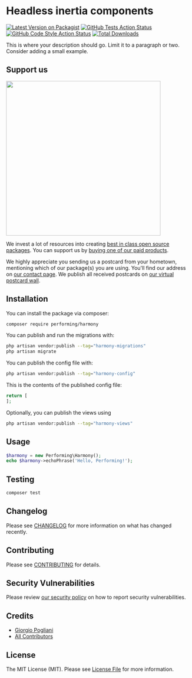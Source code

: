 # Headless inertia components

[![Latest Version on Packagist](https://img.shields.io/packagist/v/performing/harmony.svg?style=flat-square)](https://packagist.org/packages/performing/harmony)
[![GitHub Tests Action Status](https://img.shields.io/github/actions/workflow/status/performing/harmony/run-tests.yml?branch=main&label=tests&style=flat-square)](https://github.com/performing/harmony/actions?query=workflow%3Arun-tests+branch%3Amain)
[![GitHub Code Style Action Status](https://img.shields.io/github/actions/workflow/status/performing/harmony/fix-php-code-style-issues.yml?branch=main&label=code%20style&style=flat-square)](https://github.com/performing/harmony/actions?query=workflow%3A"Fix+PHP+code+style+issues"+branch%3Amain)
[![Total Downloads](https://img.shields.io/packagist/dt/performing/harmony.svg?style=flat-square)](https://packagist.org/packages/performing/harmony)

This is where your description should go. Limit it to a paragraph or two. Consider adding a small example.

## Support us

[<img src="https://github-ads.s3.eu-central-1.amazonaws.com/harmony.jpg?t=1" width="419px" />](https://spatie.be/github-ad-click/harmony)

We invest a lot of resources into creating [best in class open source packages](https://spatie.be/open-source). You can support us by [buying one of our paid products](https://spatie.be/open-source/support-us).

We highly appreciate you sending us a postcard from your hometown, mentioning which of our package(s) you are using. You'll find our address on [our contact page](https://spatie.be/about-us). We publish all received postcards on [our virtual postcard wall](https://spatie.be/open-source/postcards).

## Installation

You can install the package via composer:

```bash
composer require performing/harmony
```

You can publish and run the migrations with:

```bash
php artisan vendor:publish --tag="harmony-migrations"
php artisan migrate
```

You can publish the config file with:

```bash
php artisan vendor:publish --tag="harmony-config"
```

This is the contents of the published config file:

```php
return [
];
```

Optionally, you can publish the views using

```bash
php artisan vendor:publish --tag="harmony-views"
```

## Usage

```php
$harmony = new Performing\Harmony();
echo $harmony->echoPhrase('Hello, Performing!');
```

## Testing

```bash
composer test
```

## Changelog

Please see [CHANGELOG](CHANGELOG.md) for more information on what has changed recently.

## Contributing

Please see [CONTRIBUTING](CONTRIBUTING.md) for details.

## Security Vulnerabilities

Please review [our security policy](../../security/policy) on how to report security vulnerabilities.

## Credits

- [Giorgio Pogliani](https://github.com/giorgiopogliani)
- [All Contributors](../../contributors)

## License

The MIT License (MIT). Please see [License File](LICENSE.md) for more information.
